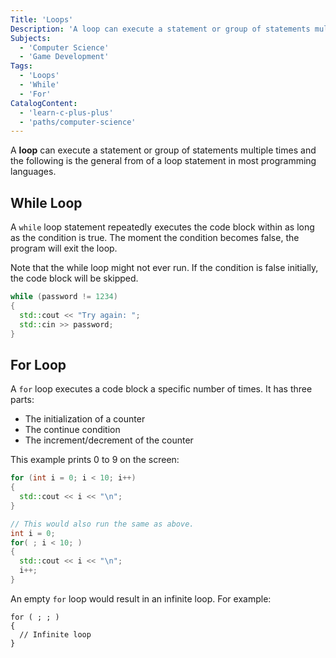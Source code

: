 ```yaml
---
Title: 'Loops'
Description: 'A loop can execute a statement or group of statements multiple times and the following is the general from of a loop statement in most programming languages. A while loop statement repeatedly executes the code block within as long as the condition is true. The moment the condition becomes false, the program will exit the loop. Note that the while loop might not ever run. If the condition is false initially, the code block will be skipped. cpp while (password != 1234) { std::cout > password;'
Subjects:
  - 'Computer Science'
  - 'Game Development'
Tags:
  - 'Loops'
  - 'While'
  - 'For'
CatalogContent:
  - 'learn-c-plus-plus'
  - 'paths/computer-science'
---
```


A **loop** can execute a statement or group of statements multiple times and the following is the general from of a loop statement in most programming languages.

## While Loop

A `while` loop statement repeatedly executes the code block within as long as the condition is true. The moment the condition becomes false, the program will exit the loop.

Note that the while loop might not ever run. If the condition is false initially, the code block will be skipped.

```cpp
while (password != 1234)
{
  std::cout << "Try again: ";
  std::cin >> password;
}
```

## For Loop

A `for` loop executes a code block a specific number of times. It has three parts:

- The initialization of a counter
- The continue condition
- The increment/decrement of the counter

This example prints 0 to 9 on the screen:

```cpp
for (int i = 0; i < 10; i++)
{
  std::cout << i << "\n";
}

// This would also run the same as above.
int i = 0;
for( ; i < 10; )
{
  std::cout << i << "\n";
  i++;
}
```

An empty `for` loop would result in an infinite loop. For example:

```
for ( ; ; )
{
  // Infinite loop
}
```
